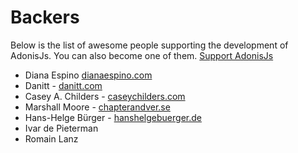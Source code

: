 # Backers

Below is the list of awesome people supporting the development of AdonisJs. You can also become one of them. [Support AdonisJs](https://www.patreon.com/adonisframework)

- Diana Espino [dianaespino.com](https://dianaespino.com/)
- Danitt - [danitt.com](http://danitt.com/)
- Casey A. Childers - [caseychilders.com](http://caseychilders.com/)
- Marshall Moore - [chapterandver.se](http://www.chapterandver.se/)
- Hans-Helge Bürger - [hanshelgebuerger.de](http://hanshelgebuerger.de)
- Ivar de Pieterman
- Romain Lanz
